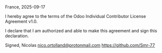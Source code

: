France, 2025-09-17

I hereby agree to the terms of the Odoo Individual Contributor License
Agreement v1.0.

I declare that I am authorized and able to make this agreement and sign this
declaration.

Signed,
Nicolas nico.ortolland@protonmail.com https://github.com/Smr-77
